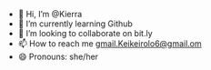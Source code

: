 - 👋 Hi, I’m @Kierra
- 🌱 I’m currently learning Github
- 💞️ I’m looking to collaborate on bit.ly
- 📫 How to reach me gmail.Keikeirolo6@gmail.om
- 😄 Pronouns: she/her

<!---
keiki02/keiki02 is a ✨ special ✨ repository because its `README.md` (this file) appears on your GitHub profile.
You can click the Preview link to take a look at your changes.
--->
